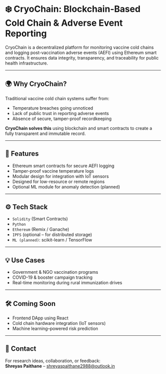 # ❄️ CryoChain: Blockchain-Based Cold Chain & Adverse Event Reporting

CryoChain is a decentralized platform for monitoring vaccine cold chains and logging post-vaccination adverse events (AEFI) using Ethereum smart contracts. It ensures data integrity, transparency, and traceability for public health infrastructure.

---

## 🌍 Why CryoChain?

Traditional vaccine cold chain systems suffer from:
- Temperature breaches going unnoticed
- Lack of public trust in reporting adverse events
- Absence of secure, tamper-proof recordkeeping

**CryoChain solves this** using blockchain and smart contracts to create a fully transparent and immutable record.

---

## 🔐 Features

- Ethereum smart contracts for secure AEFI logging
- Tamper-proof vaccine temperature logs
- Modular design for integration with IoT sensors
- Designed for low-resource or remote regions
- Optional ML module for anomaly detection (planned)

---

## ⚙️ Tech Stack

- `Solidity` (Smart Contracts)
- `Python`
- `Ethereum` (Remix / Ganache)
- `IPFS` (optional – for distributed storage)
- `ML (planned)`: scikit-learn / TensorFlow

---

## 💡 Use Cases

- Government & NGO vaccination programs
- COVID-19 & booster campaign tracking
- Real-time monitoring during rural immunization drives

---

## 🛠️ Coming Soon

- Frontend DApp using React
- Cold chain hardware integration (IoT sensors)
- Machine learning–powered risk prediction

---

## 📧 Contact

For research ideas, collaboration, or feedback:  
**Shreyas Paithane** – shreyaspaithane2988@outlook.in

